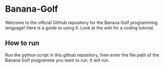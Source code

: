 # Banana-Golf
Welcome to the official GitHub repository for the Banana Golf programming language! Here is a guide to using it. Look at the wiki for a coding tutorial.
## How to run
Run the python script in this github repository, then enter the file path of the Banana Golf programme you want to run. It will run.

